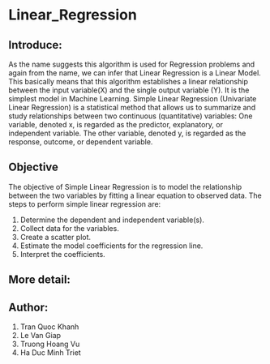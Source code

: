 # Linear_Regression
## Introduce:
As the name suggests this algorithm is used for Regression problems and again from the name, we can infer that Linear Regression is a Linear Model. This basically means that this algorithm establishes a linear relationship between the input variable(X) and the single output variable (Y). It is the simplest model in Machine Learning. 
Simple Linear Regression (Univariate Linear Regression) is a statistical method that allows us to summarize and study relationships between two continuous (quantitative) variables:
One variable, denoted x, is regarded as the predictor, explanatory, or independent variable.
The other variable, denoted y, is regarded as the response, outcome, or dependent variable.

## Objective
The objective of Simple Linear Regression is to model the relationship between the
two variables by fitting a linear equation to observed data. The steps to perform simple linear
regression are:
1. Determine the dependent and independent variable(s).
2. Collect data for the variables.
3. Create a scatter plot.
4. Estimate the model coefficients for the regression line.
5. Interpret the coefficients.

## More detail: 

## Author:
1. Tran Quoc Khanh
2. Le Van Giap
3. Truong Hoang Vu
4. Ha Duc Minh Triet
